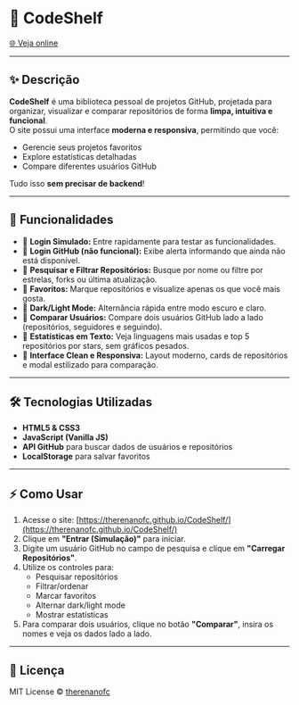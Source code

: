 # 🧠 CodeShelf

[🌐 Veja online](https://therenanofc.github.io/CodeShelf/)

---

## ✨ Descrição

**CodeShelf** é uma biblioteca pessoal de projetos GitHub, projetada para organizar, visualizar e comparar repositórios de forma **limpa, intuitiva e funcional**.  
O site possui uma interface **moderna e responsiva**, permitindo que você:

- Gerencie seus projetos favoritos  
- Explore estatísticas detalhadas  
- Compare diferentes usuários GitHub  

Tudo isso **sem precisar de backend**!

---

## 🚀 Funcionalidades

- 🔹 **Login Simulado:** Entre rapidamente para testar as funcionalidades.  
- 🔹 **Login GitHub (não funcional):** Exibe alerta informando que ainda não está disponível.  
- 🔹 **Pesquisar e Filtrar Repositórios:** Busque por nome ou filtre por estrelas, forks ou última atualização.  
- 🔹 **Favoritos:** Marque repositórios e visualize apenas os que você mais gosta.  
- 🔹 **Dark/Light Mode:** Alternância rápida entre modo escuro e claro.  
- 🔹 **Comparar Usuários:** Compare dois usuários GitHub lado a lado (repositórios, seguidores e seguindo).  
- 🔹 **Estatísticas em Texto:** Veja linguagens mais usadas e top 5 repositórios por stars, sem gráficos pesados.  
- 🔹 **Interface Clean e Responsiva:** Layout moderno, cards de repositórios e modal estilizado para comparação.

---

## 🛠️ Tecnologias Utilizadas

- **HTML5 & CSS3**  
- **JavaScript (Vanilla JS)**  
- **API GitHub** para buscar dados de usuários e repositórios  
- **LocalStorage** para salvar favoritos  

---

## ⚡ Como Usar

1. Acesse o site: [https://therenanofc.github.io/CodeShelf/](https://therenanofc.github.io/CodeShelf/)  
2. Clique em **"Entrar (Simulação)"** para iniciar.  
3. Digite um usuário GitHub no campo de pesquisa e clique em **"Carregar Repositórios"**.  
4. Utilize os controles para:
   - Pesquisar repositórios  
   - Filtrar/ordenar  
   - Marcar favoritos  
   - Alternar dark/light mode  
   - Mostrar estatísticas  
5. Para comparar dois usuários, clique no botão **"Comparar"**, insira os nomes e veja os dados lado a lado.

---

## 📄 Licença

MIT License © [therenanofc](https://github.com/therenanofc)
